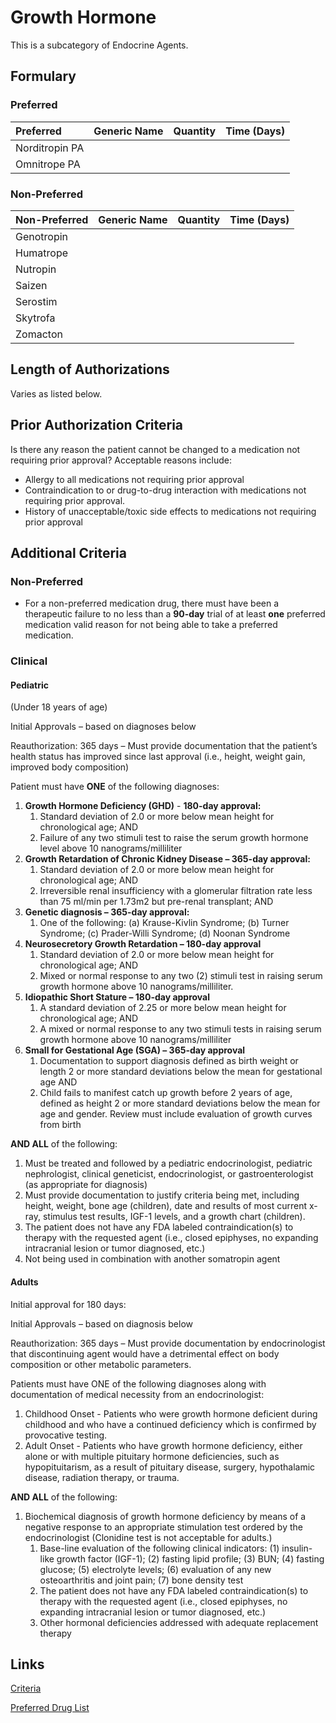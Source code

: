# Growth Hormone

This is a subcategory of Endocrine Agents.

## Formulary

### Preferred

| Preferred      | Generic Name | Quantity | Time (Days) |
| :------------- | :----------- | :------: | :---------: |
| Norditropin PA |              |          |             |
| Omnitrope PA   |              |          |             |

### Non-Preferred

| Non-Preferred | Generic Name | Quantity | Time (Days) |
| :------------ | :----------- | :------: | :---------: |
| Genotropin    |              |          |             |
| Humatrope     |              |          |             |
| Nutropin      |              |          |             |
| Saizen        |              |          |             |
| Serostim      |              |          |             |
| Skytrofa      |              |          |             |
| Zomacton      |              |          |             |

## Length of Authorizations

Varies as listed below.

## Prior Authorization Criteria

Is there any reason the patient cannot be changed to a medication not requiring prior approval? Acceptable reasons include:

-   Allergy to all medications not requiring prior approval
-   Contraindication to or drug-to-drug interaction with medications not requiring prior approval.
-   History of unacceptable/toxic side effects to medications not requiring prior approval

## Additional Criteria

### Non-Preferred

-   For a non-preferred medication drug, there must have been a therapeutic failure to no less than a **90-day** trial of at least **one** preferred medication valid reason for not being able to take a preferred medication.

### Clinical

#### Pediatric

(Under 18 years of age)

Initial Approvals – based on diagnoses below

Reauthorization: 365 days – Must provide documentation that the patient’s health status has improved since last approval (i.e., height, weight gain, improved body composition)

Patient must have **ONE** of the following diagnoses:

1.  **Growth Hormone Deficiency (GHD)** - **180-day approval:**
    1.  Standard deviation of 2.0 or more below mean height for chronological age; AND
    2.  Failure of any two stimuli test to raise the serum growth hormone level above 10 nanograms/milliliter
2.  **Growth Retardation of Chronic Kidney Disease – 365-day approval:**
    1.  Standard deviation of 2.0 or more below mean height for chronological age; AND
    2.  Irreversible renal insufficiency with a glomerular filtration rate less than 75 ml/min per 1.73m2 but pre-renal transplant; AND
3.  **Genetic diagnosis – 365-day approval:**
    1.  One of the following: (a) Krause-Kivlin Syndrome; (b) Turner Syndrome; (c) Prader-Willi Syndrome; (d) Noonan Syndrome
4.  **Neurosecretory Growth Retardation – 180-day approval**
    1.  Standard deviation of 2.0 or more below mean height for chronological age; AND
    2.  Mixed or normal response to any two (2) stimuli test in raising serum growth hormone above 10 nanograms/milliliter.
5.  **Idiopathic Short Stature – 180-day approval**
    1.  A standard deviation of 2.25 or more below mean height for chronological age; AND
    2.  A mixed or normal response to any two stimuli tests in raising serum growth hormone above 10 nanograms/milliliter
6.  **Small for Gestational Age (SGA) – 365-day approval**
    1.  Documentation to support diagnosis defined as birth weight or length 2 or more standard deviations below the mean for gestational age AND
    2.  Child fails to manifest catch up growth before 2 years of age, defined as height 2 or more standard deviations below the mean for age and gender. Review must include evaluation of growth curves from birth

**AND ALL** of the following:

1.  Must be treated and followed by a pediatric endocrinologist, pediatric nephrologist, clinical geneticist, endocrinologist, or gastroenterologist (as appropriate for diagnosis)
2.  Must provide documentation to justify criteria being met, including height, weight, bone age (children), date and results of most current x-ray, stimulus test results, IGF-1 levels, and a growth chart (children).
3.  The patient does not have any FDA labeled contraindication(s) to therapy with the requested agent (i.e., closed epiphyses, no expanding intracranial lesion or tumor diagnosed, etc.)
4.  Not being used in combination with another somatropin agent

#### Adults
 
Initial approval for 180 days:

Initial Approvals – based on diagnosis below

Reauthorization: 365 days – Must provide documentation by endocrinologist that discontinuing agent would have a detrimental effect on body composition or other metabolic parameters.

Patients must have ONE of the following diagnoses along with documentation of medical necessity from an endocrinologist:

1.  Childhood Onset - Patients who were growth hormone deficient during childhood and who have a continued deficiency which is confirmed by provocative testing.
2.  Adult Onset - Patients who have growth hormone deficiency, either alone or with multiple pituitary hormone deficiencies, such as hypopituitarism, as a result of pituitary disease, surgery, hypothalamic disease, radiation therapy, or trauma.

**AND ALL** of the following:

1.  Biochemical diagnosis of growth hormone deficiency by means of a negative response to an appropriate stimulation test ordered by the endocrinologist (Clonidine test is not acceptable for adults.)
    1.  Base-line evaluation of the following clinical indicators: (1) insulin-like growth factor (IGF-1); (2) fasting lipid profile; (3) BUN; (4) fasting glucose; (5) electrolyte levels; (6) evaluation of any new osteoarthritis and joint pain; (7) bone density test
    2.  The patient does not have any FDA labeled contraindication(s) to therapy with the requested agent (i.e., closed epiphyses, no expanding intracranial lesion or tumor diagnosed, etc.)
    3.  Other hormonal deficiencies addressed with adequate replacement therapy

## Links

[Criteria](https://pharmacy.medicaid.ohio.gov/sites/default/files/20221001_UPDL_Criteria_APPROVED.pdf#page=54)

[Preferred Drug List](https://pharmacy.medicaid.ohio.gov/sites/default/files/20221001_UPDL_APPROVED_.pdf#page=21)
